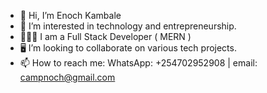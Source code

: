 - 👋 Hi, I’m Enoch Kambale
- 👀 I’m interested in technology and entrepreneurship.
- 👨🏾‍💻 I am a Full Stack Developer ( MERN )
- 🖥️ I’m looking to collaborate on various tech projects.
- 📫 How to reach me: WhatsApp: +254702952908 | email: campnoch@gmail.com 

<!---
camballe/camballe is a ✨ special ✨ repository because its `README.md` (this file) appears on your GitHub profile.
You can click the Preview link to take a look at your changes.
--->
